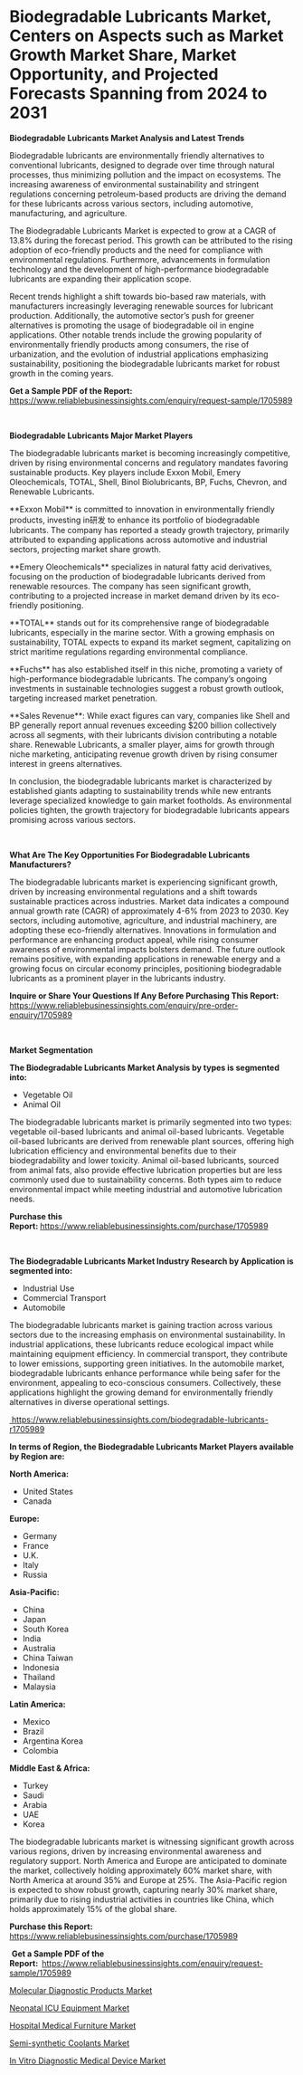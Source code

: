 <p><h1>Biodegradable Lubricants Market, Centers on Aspects such as Market Growth Market Share, Market Opportunity, and Projected Forecasts Spanning from 2024 to 2031</h1></p><p><strong>Biodegradable Lubricants Market Analysis and Latest Trends</strong></p>
<p><p>Biodegradable lubricants are environmentally friendly alternatives to conventional lubricants, designed to degrade over time through natural processes, thus minimizing pollution and the impact on ecosystems. The increasing awareness of environmental sustainability and stringent regulations concerning petroleum-based products are driving the demand for these lubricants across various sectors, including automotive, manufacturing, and agriculture.</p><p>The Biodegradable Lubricants Market is expected to grow at a CAGR of 13.8% during the forecast period. This growth can be attributed to the rising adoption of eco-friendly products and the need for compliance with environmental regulations. Furthermore, advancements in formulation technology and the development of high-performance biodegradable lubricants are expanding their application scope.</p><p>Recent trends highlight a shift towards bio-based raw materials, with manufacturers increasingly leveraging renewable sources for lubricant production. Additionally, the automotive sector’s push for greener alternatives is promoting the usage of biodegradable oil in engine applications. Other notable trends include the growing popularity of environmentally friendly products among consumers, the rise of urbanization, and the evolution of industrial applications emphasizing sustainability, positioning the biodegradable lubricants market for robust growth in the coming years.</p></p>
<p><strong>Get a Sample PDF of the Report:&nbsp;</strong> <a href="https://www.reliablebusinessinsights.com/enquiry/request-sample/1705989?utm_campaign=1737&utm_medium=2&utm_source=Github&utm_content=ia&utm_term=21102024&utm_id=biodegradable-lubricants">https://www.reliablebusinessinsights.com/enquiry/request-sample/1705989</a></p>
<p>&nbsp;</p>
<p><strong>Biodegradable Lubricants Major Market Players</strong></p>
<p><p>The biodegradable lubricants market is becoming increasingly competitive, driven by rising environmental concerns and regulatory mandates favoring sustainable products. Key players include Exxon Mobil, Emery Oleochemicals, TOTAL, Shell, Binol Biolubricants, BP, Fuchs, Chevron, and Renewable Lubricants.</p><p>**Exxon Mobil** is committed to innovation in environmentally friendly products, investing in研发 to enhance its portfolio of biodegradable lubricants. The company has reported a steady growth trajectory, primarily attributed to expanding applications across automotive and industrial sectors, projecting market share growth.</p><p>**Emery Oleochemicals** specializes in natural fatty acid derivatives, focusing on the production of biodegradable lubricants derived from renewable resources. The company has seen significant growth, contributing to a projected increase in market demand driven by its eco-friendly positioning.</p><p>**TOTAL** stands out for its comprehensive range of biodegradable lubricants, especially in the marine sector. With a growing emphasis on sustainability, TOTAL expects to expand its market segment, capitalizing on strict maritime regulations regarding environmental compliance.</p><p>**Fuchs** has also established itself in this niche, promoting a variety of high-performance biodegradable lubricants. The company’s ongoing investments in sustainable technologies suggest a robust growth outlook, targeting increased market penetration.</p><p>**Sales Revenue**: While exact figures can vary, companies like Shell and BP generally report annual revenues exceeding $200 billion collectively across all segments, with their lubricants division contributing a notable share. Renewable Lubricants, a smaller player, aims for growth through niche marketing, anticipating revenue growth driven by rising consumer interest in greens alternatives.</p><p>In conclusion, the biodegradable lubricants market is characterized by established giants adapting to sustainability trends while new entrants leverage specialized knowledge to gain market footholds. As environmental policies tighten, the growth trajectory for biodegradable lubricants appears promising across various sectors.</p></p>
<p>&nbsp;</p>
<p><strong>What Are The Key Opportunities For Biodegradable Lubricants Manufacturers?</strong></p>
<p><p>The biodegradable lubricants market is experiencing significant growth, driven by increasing environmental regulations and a shift towards sustainable practices across industries. Market data indicates a compound annual growth rate (CAGR) of approximately 4-6% from 2023 to 2030. Key sectors, including automotive, agriculture, and industrial machinery, are adopting these eco-friendly alternatives. Innovations in formulation and performance are enhancing product appeal, while rising consumer awareness of environmental impacts bolsters demand. The future outlook remains positive, with expanding applications in renewable energy and a growing focus on circular economy principles, positioning biodegradable lubricants as a prominent player in the lubricants industry.</p></p>
<p><strong>Inquire or Share Your Questions If Any Before Purchasing This Report:</strong> <a href="https://www.reliablebusinessinsights.com/enquiry/pre-order-enquiry/1705989?utm_campaign=1737&utm_medium=2&utm_source=Github&utm_content=ia&utm_term=21102024&utm_id=biodegradable-lubricants">https://www.reliablebusinessinsights.com/enquiry/pre-order-enquiry/1705989</a></p>
<p>&nbsp;</p>
<p><strong>Market Segmentation</strong></p>
<p><strong>The Biodegradable Lubricants Market Analysis by types is segmented into:</strong></p>
<p><ul><li>Vegetable Oil</li><li>Animal Oil</li></ul></p>
<p><p>The biodegradable lubricants market is primarily segmented into two types: vegetable oil-based lubricants and animal oil-based lubricants. Vegetable oil-based lubricants are derived from renewable plant sources, offering high lubrication efficiency and environmental benefits due to their biodegradability and lower toxicity. Animal oil-based lubricants, sourced from animal fats, also provide effective lubrication properties but are less commonly used due to sustainability concerns. Both types aim to reduce environmental impact while meeting industrial and automotive lubrication needs.</p></p>
<p><strong>Purchase this Report:&nbsp;</strong><a href="https://www.reliablebusinessinsights.com/purchase/1705989?utm_campaign=1737&utm_medium=2&utm_source=Github&utm_content=ia&utm_term=21102024&utm_id=biodegradable-lubricants">https://www.reliablebusinessinsights.com/purchase/1705989</a></p>
<p>&nbsp;</p>
<p><strong>The Biodegradable Lubricants Market Industry Research by Application is segmented into:</strong></p>
<p><ul><li>Industrial Use</li><li>Commercial Transport</li><li>Automobile</li></ul></p>
<p><p>The biodegradable lubricants market is gaining traction across various sectors due to the increasing emphasis on environmental sustainability. In industrial applications, these lubricants reduce ecological impact while maintaining equipment efficiency. In commercial transport, they contribute to lower emissions, supporting green initiatives. In the automobile market, biodegradable lubricants enhance performance while being safer for the environment, appealing to eco-conscious consumers. Collectively, these applications highlight the growing demand for environmentally friendly alternatives in diverse operational settings.</p></p>
<p><a href="https://www.reliablebusinessinsights.com/biodegradable-lubricants-r1705989?utm_campaign=1737&utm_medium=2&utm_source=Github&utm_content=ia&utm_term=21102024&utm_id=biodegradable-lubricants">&nbsp;https://www.reliablebusinessinsights.com/biodegradable-lubricants-r1705989</a></p>
<p><strong>In terms of Region, the Biodegradable Lubricants Market Players available by Region are:</strong></p>
<p>
    <p> <strong> North America: </strong>
        <ul>
            <li>United States</li>
            <li>Canada</li>
        </ul>
        </p> 
    <p> <strong> Europe: </strong>
        <ul>
            <li>Germany</li>
            <li>France</li>
            <li>U.K.</li>
            <li>Italy</li>
            <li>Russia</li>
        </ul>
        </p> 
    <p> <strong> Asia-Pacific: </strong>
        <ul>
            <li>China</li>
            <li>Japan</li>
            <li>South Korea</li>
            <li>India</li>
            <li>Australia</li>
            <li>China Taiwan</li>
            <li>Indonesia</li>
            <li>Thailand</li>
            <li>Malaysia</li>
        </ul>
        </p> 
    <p> <strong> Latin America: </strong>
        <ul>
            <li>Mexico</li>
            <li>Brazil</li>
            <li>Argentina Korea</li>
            <li>Colombia</li>
        </ul>
        </p> 
    <p> <strong> Middle East & Africa: </strong>
        <ul>
            <li>Turkey</li>
            <li>Saudi</li>
            <li>Arabia</li>
            <li>UAE</li>
            <li>Korea</li>
        </ul>
    </p>
    </p>
<p><p>The biodegradable lubricants market is witnessing significant growth across various regions, driven by increasing environmental awareness and regulatory support. North America and Europe are anticipated to dominate the market, collectively holding approximately 60% market share, with North America at around 35% and Europe at 25%. The Asia-Pacific region is expected to show robust growth, capturing nearly 30% market share, primarily due to rising industrial activities in countries like China, which holds approximately 15% of the global share.</p></p>
<p><strong>Purchase this Report: </strong><a href="https://www.reliablebusinessinsights.com/purchase/1705989?utm_campaign=1737&utm_medium=2&utm_source=Github&utm_content=ia&utm_term=21102024&utm_id=biodegradable-lubricants">https://www.reliablebusinessinsights.com/purchase/1705989</a></p>
<p>&nbsp;<strong>Get a Sample PDF of the Report:&nbsp;&nbsp;</strong><a href="https://www.reliablebusinessinsights.com/enquiry/request-sample/1705989?utm_campaign=1737&utm_medium=2&utm_source=Github&utm_content=ia&utm_term=21102024&utm_id=biodegradable-lubricants">https://www.reliablebusinessinsights.com/enquiry/request-sample/1705989</a></p>
<p><strong></strong></p>
<p><p><a href="https://www.linkedin.com/pulse/unveiling-market-trends-global-molecular-diagnostic-products-dhfrc?utm_campaign=1737&utm_medium=2&utm_source=Github&utm_content=ia&utm_term=21102024&utm_id=biodegradable-lubricants">Molecular Diagnostic Products Market</a></p><p><a href="https://www.linkedin.com/pulse/neonatal-icu-equipment-market-report-product-type-end-yfycc?utm_campaign=1737&utm_medium=2&utm_source=Github&utm_content=ia&utm_term=21102024&utm_id=biodegradable-lubricants">Neonatal ICU Equipment Market</a></p><p><a href="https://www.linkedin.com/pulse/emerging-trends-hospital-medical-furniture-market-detailed-u0nbc?utm_campaign=1737&utm_medium=2&utm_source=Github&utm_content=ia&utm_term=21102024&utm_id=biodegradable-lubricants">Hospital Medical Furniture Market</a></p><p><a href="https://github.com/MariaWashington76/Market-Research-Report-List-1/blob/main/semi-synthetic-coolants-market.md?utm_campaign=1737&utm_medium=2&utm_source=Github&utm_content=ia&utm_term=21102024&utm_id=biodegradable-lubricants">Semi-synthetic Coolants Market</a></p><p><a href="https://www.linkedin.com/pulse/vitro-diagnostic-medical-device-market-revolution-2024-2031-saj5c?utm_campaign=1737&utm_medium=2&utm_source=Github&utm_content=ia&utm_term=21102024&utm_id=biodegradable-lubricants">In Vitro Diagnostic Medical Device Market</a></p></p>